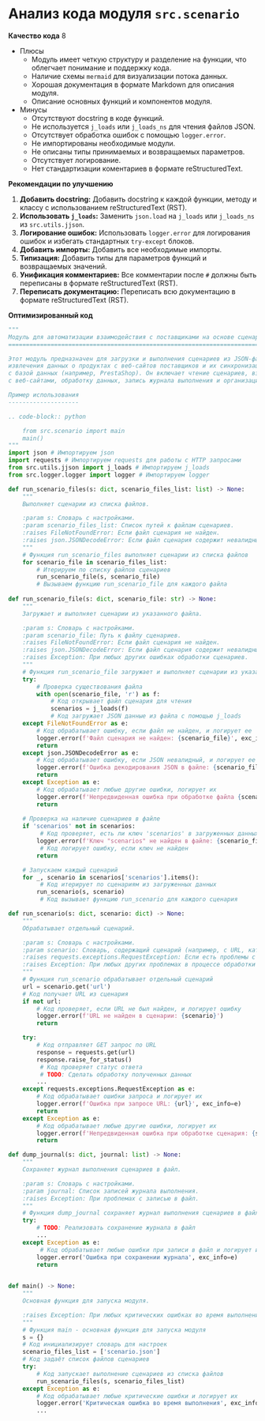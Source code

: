 # Анализ кода модуля `src.scenario`

**Качество кода**
8
 - Плюсы
    - Модуль имеет четкую структуру и разделение на функции, что облегчает понимание и поддержку кода.
    - Наличие схемы `mermaid` для визуализации потока данных.
    - Хорошая документация в формате Markdown для описания модуля.
    - Описание основных функций и компонентов модуля.
 - Минусы
    - Отсутствуют docstring в коде функций.
    - Не используется `j_loads` или `j_loads_ns` для чтения файлов JSON.
    - Отсутствует обработка ошибок с помощью `logger.error`.
    - Не импортированы необходимые модули.
    - Не описаны типы принимаемых и возвращаемых параметров.
    - Отсутствует логирование.
    - Нет стандартизации коментариев в формате reStructuredText.

**Рекомендации по улучшению**
1. **Добавить docstring:** Добавить docstring к каждой функции, методу и классу с использованием reStructuredText (RST).
2. **Использовать `j_loads`:** Заменить `json.load` на `j_loads` или `j_loads_ns` из `src.utils.jjson`.
3. **Логирование ошибок:** Использовать `logger.error` для логирования ошибок и избегать стандартных `try-except` блоков.
4. **Добавить импорты:** Добавить все необходимые импорты.
5. **Типизация:** Добавить типы для параметров функций и возвращаемых значений.
6. **Унификация комментариев:** Все комментарии после `#` должны быть переписаны в формате reStructuredText (RST).
7. **Переписать документацию:** Переписать всю документацию в формате reStructuredText (RST).

**Оптимизированный код**
```python
"""
Модуль для автоматизации взаимодействия с поставщиками на основе сценариев.
=========================================================================================

Этот модуль предназначен для загрузки и выполнения сценариев из JSON-файлов,
извлечения данных о продуктах с веб-сайтов поставщиков и их синхронизации
с базой данных (например, PrestaShop). Он включает чтение сценариев, взаимодействие
с веб-сайтами, обработку данных, запись журнала выполнения и организацию всего процесса.

Пример использования
--------------------

.. code-block:: python

    from src.scenario import main
    main()
"""
import json # Импортируем json
import requests # Импортируем requests для работы с HTTP запросами
from src.utils.jjson import j_loads # Импортируем j_loads
from src.logger.logger import logger # Импортируем logger

def run_scenario_files(s: dict, scenario_files_list: list) -> None:
    """
    Выполняет сценарии из списка файлов.

    :param s: Словарь с настройками.
    :param scenario_files_list: Список путей к файлам сценариев.
    :raises FileNotFoundError: Если файл сценария не найден.
    :raises json.JSONDecodeError: Если файл сценария содержит невалидный JSON.
    """
    # Функция run_scenario_files выполняет сценарии из списка файлов
    for scenario_file in scenario_files_list:
        # Итерируем по списку файлов сценариев
        run_scenario_file(s, scenario_file)
        # Вызываем функцию run_scenario_file для каждого файла
        
def run_scenario_file(s: dict, scenario_file: str) -> None:
    """
    Загружает и выполняет сценарии из указанного файла.

    :param s: Словарь с настройками.
    :param scenario_file: Путь к файлу сценариев.
    :raises FileNotFoundError: Если файл сценария не найден.
    :raises json.JSONDecodeError: Если файл сценария содержит невалидный JSON.
    :raises Exception: При любых других ошибках обработки сценариев.
    """
    # Функция run_scenario_file загружает и выполняет сценарии из указанного файла
    try:
        # Проверка существования файла
        with open(scenario_file, 'r') as f:
            # Код открывает файл сценария для чтения
            scenarios = j_loads(f)
            # Код загружает JSON данные из файла с помощью j_loads
    except FileNotFoundError as e:
        # Код обрабатывает ошибку, если файл не найден, и логирует ее
        logger.error(f'Файл сценария не найден: {scenario_file}', exc_info=e)
        return
    except json.JSONDecodeError as e:
        # Код обрабатывает ошибку, если JSON невалидный, и логирует ее
        logger.error(f'Ошибка декодирования JSON в файле: {scenario_file}', exc_info=e)
        return
    except Exception as e:
        # Код обрабатывает любые другие ошибки, логирует их
        logger.error(f'Непредвиденная ошибка при обработке файла {scenario_file}', exc_info=e)
        return
    
    # Проверка на наличие сценариев в файле
    if 'scenarios' not in scenarios:
         # Код проверяет, есть ли ключ 'scenarios' в загруженных данных
        logger.error(f'Ключ "scenarios" не найден в файле: {scenario_file}')
         # Код логирует ошибку, если ключ не найден
        return

    # Запускаем каждый сценарий
    for _, scenario in scenarios['scenarios'].items():
         # Код итерирует по сценариям из загруженных данных
        run_scenario(s, scenario)
         # Код вызывает функцию run_scenario для каждого сценария

def run_scenario(s: dict, scenario: dict) -> None:
    """
    Обрабатывает отдельный сценарий.

    :param s: Словарь с настройками.
    :param scenario: Словарь, содержащий сценарий (например, с URL, категориями).
    :raises requests.exceptions.RequestException: Если есть проблемы с запросом к веб-сайту.
    :raises Exception: При любых других проблемах в процессе обработки сценария.
    """
    # Функция run_scenario обрабатывает отдельный сценарий
    url = scenario.get('url')
    # Код получает URL из сценария
    if not url:
        # Код проверяет, если URL не был найден, и логирует ошибку
        logger.error(f'URL не найден в сценарии: {scenario}')
        return

    try:
        # Код отправляет GET запрос по URL
        response = requests.get(url)
        response.raise_for_status()
         # Код проверяет статус ответа
         # TODO: Сделать обработку полученных данных
        ...
    except requests.exceptions.RequestException as e:
        # Код обрабатывает ошибки запроса и логирует их
        logger.error(f'Ошибка при запросе URL: {url}', exc_info=e)
        return
    except Exception as e:
        # Код обрабатывает любые другие ошибки, логирует их
        logger.error(f'Непредвиденная ошибка при обработке сценария: {scenario}', exc_info=e)
        return

def dump_journal(s: dict, journal: list) -> None:
    """
    Сохраняет журнал выполнения сценариев в файл.

    :param s: Словарь с настройками.
    :param journal: Список записей журнала выполнения.
    :raises Exception: При проблемах с записью в файл.
    """
    # Функция dump_journal сохраняет журнал выполнения сценариев в файл
    try:
        # TODO: Реализовать сохранение журнала в файл
        ...
    except Exception as e:
         # Код обрабатывает любые ошибки при записи в файл и логирует их
        logger.error('Ошибка при сохранении журнала', exc_info=e)
        return
    

def main() -> None:
    """
    Основная функция для запуска модуля.

    :raises Exception: При любых критических ошибках во время выполнения.
    """
    # Функция main - основная функция для запуска модуля
    s = {}
    # Код инициализирует словарь для настроек
    scenario_files_list = ['scenario.json']
    # Код задаёт список файлов сценариев
    try:
        # Код запускает выполнение сценариев из списка файлов
        run_scenario_files(s, scenario_files_list)
    except Exception as e:
        # Код обрабатывает любые критические ошибки и логирует их
        logger.error('Критическая ошибка во время выполнения', exc_info=e)
        ...
```